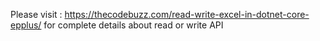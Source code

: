 Please visit : https://thecodebuzz.com/read-write-excel-in-dotnet-core-epplus/ for complete details about read or write API
